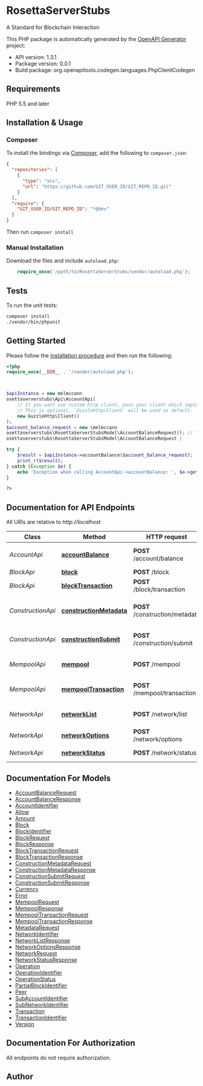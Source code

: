 # RosettaServerStubs

A Standard for Blockchain Interaction

This PHP package is automatically generated by the [OpenAPI Generator](https://openapi-generator.tech) project:

- API version: 1.3.1
- Package version: 0.0.1
- Build package: org.openapitools.codegen.languages.PhpClientCodegen

## Requirements

PHP 5.5 and later

## Installation & Usage

### Composer

To install the bindings via [Composer](http://getcomposer.org/), add the following to `composer.json`:

```json
{
  "repositories": [
    {
      "type": "vcs",
      "url": "https://github.com/GIT_USER_ID/GIT_REPO_ID.git"
    }
  ],
  "require": {
    "GIT_USER_ID/GIT_REPO_ID": "*@dev"
  }
}
```

Then run `composer install`

### Manual Installation

Download the files and include `autoload.php`:

```php
    require_once('/path/to/RosettaServerStubs/vendor/autoload.php');
```

## Tests

To run the unit tests:

```bash
composer install
./vendor/bin/phpunit
```

## Getting Started

Please follow the [installation procedure](#installation--usage) and then run the following:

```php
<?php
require_once(__DIR__ . '/vendor/autoload.php');



$apiInstance = new melmccannosettaserverstubs\Api\AccountApi(
    // If you want use custom http client, pass your client which implements `GuzzleHttp\ClientInterface`.
    // This is optional, `GuzzleHttp\Client` will be used as default.
    new GuzzleHttp\Client()
);
$account_balance_request = new \melmccannosettaserverstubs\RosettaServerStubsModel\AccountBalanceRequest(); // \melmccannosettaserverstubs\RosettaServerStubsModel\AccountBalanceRequest | 

try {
    $result = $apiInstance->accountBalance($account_balance_request);
    print_r($result);
} catch (Exception $e) {
    echo 'Exception when calling AccountApi->accountBalance: ', $e->getMessage(), PHP_EOL;
}

?>
```

## Documentation for API Endpoints

All URIs are relative to *http://localhost*

Class | Method | HTTP request | Description
------------ | ------------- | ------------- | -------------
*AccountApi* | [**accountBalance**](docs/Api/AccountApi.md#accountbalance) | **POST** /account/balance | Get an Account Balance
*BlockApi* | [**block**](docs/Api/BlockApi.md#block) | **POST** /block | Get a Block
*BlockApi* | [**blockTransaction**](docs/Api/BlockApi.md#blocktransaction) | **POST** /block/transaction | Get a Block Transaction
*ConstructionApi* | [**constructionMetadata**](docs/Api/ConstructionApi.md#constructionmetadata) | **POST** /construction/metadata | Get Transaction Construction Metadata
*ConstructionApi* | [**constructionSubmit**](docs/Api/ConstructionApi.md#constructionsubmit) | **POST** /construction/submit | Submit a Signed Transaction
*MempoolApi* | [**mempool**](docs/Api/MempoolApi.md#mempool) | **POST** /mempool | Get All Mempool Transactions
*MempoolApi* | [**mempoolTransaction**](docs/Api/MempoolApi.md#mempooltransaction) | **POST** /mempool/transaction | Get a Mempool Transaction
*NetworkApi* | [**networkList**](docs/Api/NetworkApi.md#networklist) | **POST** /network/list | Get List of Available Networks
*NetworkApi* | [**networkOptions**](docs/Api/NetworkApi.md#networkoptions) | **POST** /network/options | Get Network Options
*NetworkApi* | [**networkStatus**](docs/Api/NetworkApi.md#networkstatus) | **POST** /network/status | Get Network Status


## Documentation For Models

 - [AccountBalanceRequest](docs/Model/AccountBalanceRequest.md)
 - [AccountBalanceResponse](docs/Model/AccountBalanceResponse.md)
 - [AccountIdentifier](docs/Model/AccountIdentifier.md)
 - [Allow](docs/Model/Allow.md)
 - [Amount](docs/Model/Amount.md)
 - [Block](docs/Model/Block.md)
 - [BlockIdentifier](docs/Model/BlockIdentifier.md)
 - [BlockRequest](docs/Model/BlockRequest.md)
 - [BlockResponse](docs/Model/BlockResponse.md)
 - [BlockTransactionRequest](docs/Model/BlockTransactionRequest.md)
 - [BlockTransactionResponse](docs/Model/BlockTransactionResponse.md)
 - [ConstructionMetadataRequest](docs/Model/ConstructionMetadataRequest.md)
 - [ConstructionMetadataResponse](docs/Model/ConstructionMetadataResponse.md)
 - [ConstructionSubmitRequest](docs/Model/ConstructionSubmitRequest.md)
 - [ConstructionSubmitResponse](docs/Model/ConstructionSubmitResponse.md)
 - [Currency](docs/Model/Currency.md)
 - [Error](docs/Model/Error.md)
 - [MempoolRequest](docs/Model/MempoolRequest.md)
 - [MempoolResponse](docs/Model/MempoolResponse.md)
 - [MempoolTransactionRequest](docs/Model/MempoolTransactionRequest.md)
 - [MempoolTransactionResponse](docs/Model/MempoolTransactionResponse.md)
 - [MetadataRequest](docs/Model/MetadataRequest.md)
 - [NetworkIdentifier](docs/Model/NetworkIdentifier.md)
 - [NetworkListResponse](docs/Model/NetworkListResponse.md)
 - [NetworkOptionsResponse](docs/Model/NetworkOptionsResponse.md)
 - [NetworkRequest](docs/Model/NetworkRequest.md)
 - [NetworkStatusResponse](docs/Model/NetworkStatusResponse.md)
 - [Operation](docs/Model/Operation.md)
 - [OperationIdentifier](docs/Model/OperationIdentifier.md)
 - [OperationStatus](docs/Model/OperationStatus.md)
 - [PartialBlockIdentifier](docs/Model/PartialBlockIdentifier.md)
 - [Peer](docs/Model/Peer.md)
 - [SubAccountIdentifier](docs/Model/SubAccountIdentifier.md)
 - [SubNetworkIdentifier](docs/Model/SubNetworkIdentifier.md)
 - [Transaction](docs/Model/Transaction.md)
 - [TransactionIdentifier](docs/Model/TransactionIdentifier.md)
 - [Version](docs/Model/Version.md)


## Documentation For Authorization

All endpoints do not require authorization.

## Author



